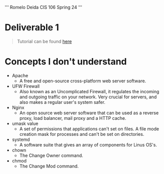 '''
Romelo Deida
CIS 106
Spring 24
'''

# Deliverable 1

> Tutorial can be found [here](https://www.digitalocean.com/community/tutorials/how-to-install-the-apache-web-server-on-ubuntu-22-04)

# Concepts I don't understand

* Apache
  * A free and open-source cross-platform web server software.
* UFW Firewall
  * Also known as an Uncomplicated Firewall, it regulates the incoming and outgoing traffic on your network.  Very crucial for servers, and also makes a regular user's system safer.
* Nginx
  * An open source web server software that can be used as a reverse proxy, load balancer, mail proxy and a HTTP cache.
* umask value
  * A set of permissions that applications can't set on files.  A file mode creation mask for processes and can't be set on directories.
* systemd
  * A software suite that gives an array of components for Linus OS's.
* chown
  * The Change Owner command.
* chmod
  * The Change Mod command.